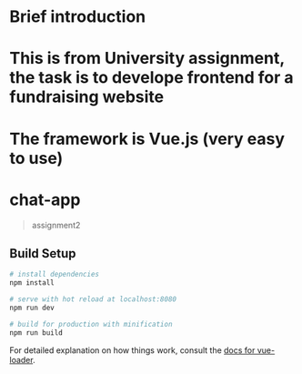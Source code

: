 # Brief introduction
# This is from University assignment, the task is to develope frontend for a fundraising website
# The framework is Vue.js (very easy to use)

# chat-app

> assignment2

## Build Setup

``` bash
# install dependencies
npm install

# serve with hot reload at localhost:8080
npm run dev

# build for production with minification
npm run build
```

For detailed explanation on how things work, consult the [docs for vue-loader](http://vuejs.github.io/vue-loader).
